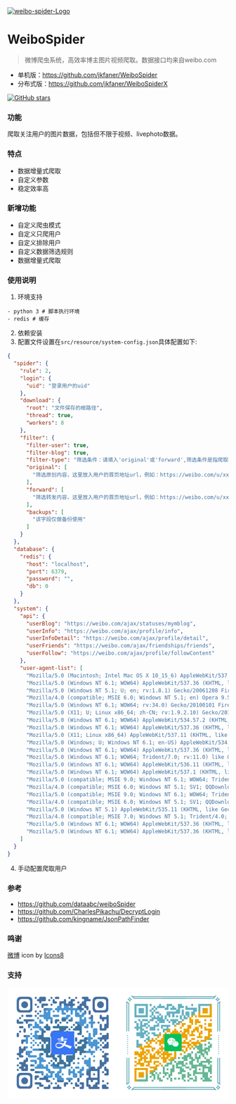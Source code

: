 <a href="https://github.com/jkfaner/WeiboSpider">
 <img alt="weibo-spider-Logo" src="https://github.com/jkfaner/WeiboSpider/blob/master/image/icons8-微博.svg">
</a>

# WeiboSpider

> 微博爬虫系统，高效率博主图片视频爬取。数据接口均来自weibo.com
- 单机版：https://github.com/jkfaner/WeiboSpider
- 分布式版：https://github.com/jkfaner/WeiboSpiderX

[![GitHub stars](https://img.shields.io/github/stars/jkfaner/apple-monitor.svg)](https://github.com/jkfaner/apple-monitor)

### 功能

爬取关注用户的图片数据，包括但不限于视频、livephoto数据。

### 特点

- 数据增量式爬取
- 自定义参数
- 稳定效率高

### 新增功能

- 自定义爬虫模式
- 自定义只爬用户
- 自定义排除用户
- 自定义数据筛选规则
- 数据增量式爬取

### 使用说明

1. 环境支持

```
- python 3 # 脚本执行环境
- redis # 缓存
```

2. 依赖安装
3. 配置文件设置在`src/resource/system-config.json`具体配置如下:

```json
{
  "spider": {
    "rule": 2,
    "login": {
      "uid": "登录用户的uid"
    },
    "download": {
      "root": "文件保存的根路径",
      "thread": true,
      "workers": 8
    },
    "filter": {
      "filter-user": true,
      "filter-blog": true,
      "filter-type": "筛选条件：请填入'original'或'forward',筛选条件是指爬取的数据，original（原创）forward（转发）",
      "original": [
        "筛选原创内容，这里放入用户的首页地址url，例如：https://weibo.com/u/xxxxx"
      ],
      "forward": [
        "筛选转发内容，这里放入用户的首页地址url，例如：https://weibo.com/u/xxxxx"
      ],
      "backups": [
        "该字段仅做备份使用"
      ]
    }
  },
  "database": {
    "redis": {
      "host": "localhost",
      "port": 6379,
      "password": "",
      "db": 0
    }
  },
  "system": {
    "api": {
      "userBlog": "https://weibo.com/ajax/statuses/mymblog",
      "userInfo": "https://weibo.com/ajax/profile/info",
      "userInfoDetail": "https://weibo.com/ajax/profile/detail",
      "userFriends": "https://weibo.com/ajax/friendships/friends",
      "userFollow": "https://weibo.com/ajax/profile/followContent"
    },
    "user-agent-list": [
      "Mozilla/5.0 (Macintosh; Intel Mac OS X 10_15_6) AppleWebKit/537.36 (KHTML, like Gecko) Chrome/91.0.4472.106 Safari/537.36",
      "Mozilla/5.0 (Windows NT 6.1; WOW64) AppleWebKit/537.36 (KHTML, like Gecko) Chrome/39.0.2171.95 Safari/537.36 OPR/26.0.1656.60",
      "Mozilla/5.0 (Windows NT 5.1; U; en; rv:1.8.1) Gecko/20061208 Firefox/2.0.0 Opera 9.50",
      "Mozilla/4.0 (compatible; MSIE 6.0; Windows NT 5.1; en) Opera 9.50",
      "Mozilla/5.0 (Windows NT 6.1; WOW64; rv:34.0) Gecko/20100101 Firefox/34.0",
      "Mozilla/5.0 (X11; U; Linux x86_64; zh-CN; rv:1.9.2.10) Gecko/20100922 Ubuntu/10.10 (maverick) Firefox/3.6.10",
      "Mozilla/5.0 (Windows NT 6.1; WOW64) AppleWebKit/534.57.2 (KHTML, like Gecko) Version/5.1.7 Safari/534.57.2",
      "Mozilla/5.0 (Windows NT 6.1; WOW64) AppleWebKit/537.36 (KHTML, like Gecko) Chrome/39.0.2171.71 Safari/537.36",
      "Mozilla/5.0 (X11; Linux x86_64) AppleWebKit/537.11 (KHTML, like Gecko) Chrome/23.0.1271.64 Safari/537.11",
      "Mozilla/5.0 (Windows; U; Windows NT 6.1; en-US) AppleWebKit/534.16 (KHTML, like Gecko) Chrome/10.0.648.133 Safari/534.16",
      "Mozilla/5.0 (Windows NT 6.1; WOW64) AppleWebKit/537.36 (KHTML, like Gecko) Chrome/30.0.1599.101 Safari/537.36",
      "Mozilla/5.0 (Windows NT 6.1; WOW64; Trident/7.0; rv:11.0) like Gecko",
      "Mozilla/5.0 (Windows NT 6.1; WOW64) AppleWebKit/536.11 (KHTML, like Gecko) Chrome/20.0.1132.11 TaoBrowser/2.0 Safari/536.11",
      "Mozilla/5.0 (Windows NT 6.1; WOW64) AppleWebKit/537.1 (KHTML, like Gecko) Chrome/21.0.1180.71 Safari/537.1 LBBROWSER",
      "Mozilla/5.0 (compatible; MSIE 9.0; Windows NT 6.1; WOW64; Trident/5.0; SLCC2; .NET CLR 2.0.50727; .NET CLR 3.5.30729; .NET CLR 3.0.30729; Media Center PC 6.0; .NET4.0C; .NET4.0E; LBBROWSER)",
      "Mozilla/4.0 (compatible; MSIE 6.0; Windows NT 5.1; SV1; QQDownload 732; .NET4.0C; .NET4.0E; LBBROWSER)",
      "Mozilla/5.0 (compatible; MSIE 9.0; Windows NT 6.1; WOW64; Trident/5.0; SLCC2; .NET CLR 2.0.50727; .NET CLR 3.5.30729; .NET CLR 3.0.30729; Media Center PC 6.0; .NET4.0C; .NET4.0E; QQBrowser/7.0.3698.400)",
      "Mozilla/4.0 (compatible; MSIE 6.0; Windows NT 5.1; SV1; QQDownload 732; .NET4.0C; .NET4.0E)",
      "Mozilla/5.0 (Windows NT 5.1) AppleWebKit/535.11 (KHTML, like Gecko) Chrome/17.0.963.84 Safari/535.11 SE 2.X MetaSr 1.0",
      "Mozilla/4.0 (compatible; MSIE 7.0; Windows NT 5.1; Trident/4.0; SV1; QQDownload 732; .NET4.0C; .NET4.0E; SE 2.X MetaSr 1.0)",
      "Mozilla/5.0 (Windows NT 6.1; WOW64) AppleWebKit/537.36 (KHTML, like Gecko) Maxthon/4.4.3.4000 Chrome/30.0.1599.101 Safari/537.36",
      "Mozilla/5.0 (Windows NT 6.1; WOW64) AppleWebKit/537.36 (KHTML, like Gecko) Chrome/38.0.2125.122 UBrowser/4.0.3214.0 Safari/537.36"
    ]
  }
}
```

4. 手动配置爬取用户

### 参考

- https://github.com/dataabc/weiboSpider
- https://github.com/CharlesPikachu/DecryptLogin
- https://github.com/kingname/JsonPathFinder

### 鸣谢

<a target="_blank" href="https://icons8.com/icon/20910/微博">微博</a> icon by <a target="_blank" href="https://icons8.com">
Icons8</a>

### 支持

<p align="center">
  <a href="https://github.com/jkfaner/apple-monitor/blob/master/image/sponsor.jpg">
   <img alt="apple-monitor" src="https://github.com/jkfaner/apple-monitor/blob/master/image/sponsor.jpg">
  </a>
</p>